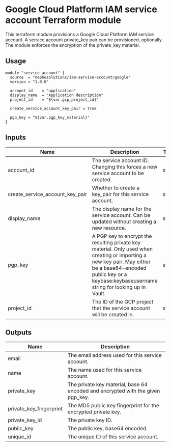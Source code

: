 # Google Cloud Platform IAM service account Terraform module

This terraform module provisions a Google Cloud Platform IAM service account.
A service account private_key pair can be provisioned, optionally.
The module enforces the encryption of the private_key material.

## Usage

```hcl
module "service_account" {
  source  = "nephosolutions/iam-service-account/google"
  version = "1.0.0"

  account_id    = "application"
  display_name  = "Application description"
  project_id    = "${var.gcp_project_id}"

  create_service_account_key_pair = true

  pgp_key = "${var.pgp_key_material}"
}
```

## Inputs

| Name | Description | Type | Default | Required |
|------|-------------|:----:|:-----:|:-----:|
| account\_id | The service account ID. Changing this forces a new service account to be created. | string | - | yes |
| create\_service\_account\_key\_pair | Whether to create a key_pair for this service account. | string | `false` | no |
| display\_name | The display name for the service account. Can be updated without creating a new resource. | string | - | yes |
| pgp\_key | A PGP key to encrypt the resulting private key material. Only used when creating or importing a new key pair. May either be a base64-encoded public key or a keybase:keybaseusername string for looking up in Vault. | string | - | yes |
| project\_id | The ID of the GCP project that the service account will be created in. | string | - | yes |

## Outputs

| Name | Description |
|------|-------------|
| email | The email address used for this service account. |
| name | The name used for this service account. |
| private\_key | The private key material, base 64 encoded and encrypted with the given pgp_key. |
| private\_key\_fingerprint | The MD5 public key fingerprint for the encrypted private key. |
| private\_key\_id | The private key ID. |
| public\_key | The public key, base64 encoded. |
| unique\_id | The unique ID of this service account. |
